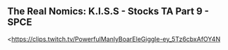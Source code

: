 ## The Real Nomics: K.I.S.S - Stocks TA Part 9 - SPCE
<https://clips.twitch.tv/PowerfulManlyBoarEleGiggle-ey_5Tz6cbxAfOY4N>
